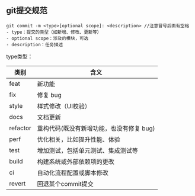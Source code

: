 ## git提交规范

```
git commit -m <type>[optional scope]: <description> //注意冒号后面有空格
- type：提交的类型（如新增、修改、更新等）
- optional scope：涉及的模块，可选
- description：任务描述
```

type类型：

| 类别     | 含义                                     |
| -------- | ---------------------------------------- |
| feat     | 新功能                                   |
| fix      | 修复 bug                                 |
| style    | 样式修改（UI校验）                       |
| docs     | 文档更新                                 |
| refactor | 重构代码(既没有新增功能，也没有修复 bug) |
| perf     | 优化相关，比如提升性能、体验             |
| test     | 增加测试，包括单元测试、集成测试等       |
| build    | 构建系统或外部依赖项的更改               |
| ci       | 自动化流程配置或脚本修改                 |
| revert   | 回退某个commit提交                       |
